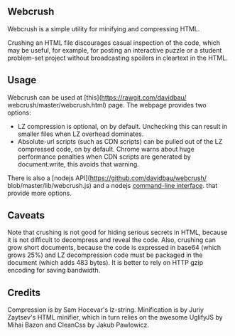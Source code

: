 Webcrush
--------

Webcrush is a simple utility for minifying and compressing HTML.

Crushing an HTML file discourages casual inspection of the code,
which may be useful, for example, for posting an interactive puzzle
or a student problem-set project without broadcasting spoilers
in cleartext in the HTML.

## Usage

Webcrush can be used at [this](https://rawgit.com/davidbau/
webcrush/master/webcrush.html) page. The webpage provides two options:

  * LZ compression is optional, on by default.  Unchecking this
    can result in smaller files when LZ overhead dominates.
  * Absolute-url scripts (such as CDN scripts) can be pulled
    out of the LZ compressed code, on by default.  Chrome
    warns about huge performance penalties when CDN scripts
    are generated by document.write, this avoids that warning.

There is also a [nodejs API](https://github.com/davidbau/webcrush/
blob/master/lib/webcrush.js) and a nodejs [command-line interface](
https://github.com/davidbau/webcrush/blob/master/bin/webcrush).
that provide more options.

## Caveats

Note that crushing is not good for hiding serious secrets in HTML,
because it is not difficult to decompress and reveal the code.
Also, crushing can grow short documents, because the code is
expressed in base64 (which grows 25%) and LZ decompression code
must be packaged in the document (which adds 483 bytes). It
is better to rely on HTTP gzip encoding for saving bandwidth.

## Credits

Compression is by Sam Hocevar's lz-string.  Minification is by
Juriy Zaytsev's HTML minifier, which in turn relies on the awesome
UglifyJS by Mihai Bazon and CleanCss by Jakub Pawlowicz.

